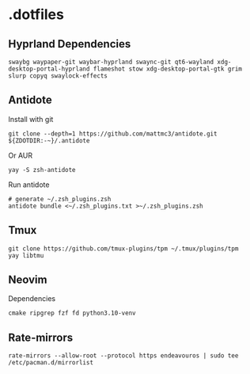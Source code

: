 # .dotfiles

## Hyprland Dependencies
    swaybg waypaper-git waybar-hyprland swaync-git qt6-wayland xdg-desktop-portal-hyprland flameshot stow xdg-desktop-portal-gtk grim slurp copyq swaylock-effects

## Antidote
Install with git

    git clone --depth=1 https://github.com/mattmc3/antidote.git ${ZDOTDIR:-~}/.antidote
Or AUR

    yay -S zsh-antidote

Run antidote

    # generate ~/.zsh_plugins.zsh
    antidote bundle <~/.zsh_plugins.txt >~/.zsh_plugins.zsh

## Tmux
    git clone https://github.com/tmux-plugins/tpm ~/.tmux/plugins/tpm
    yay libtmu

## Neovim
Dependencies

    cmake ripgrep fzf fd python3.10-venv
## Rate-mirrors
    rate-mirrors --allow-root --protocol https endeavouros | sudo tee /etc/pacman.d/mirrorlist
